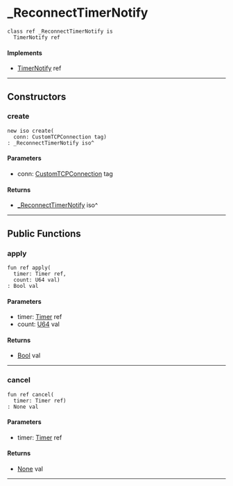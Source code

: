 # _ReconnectTimerNotify

```pony
class ref _ReconnectTimerNotify is
  TimerNotify ref
```

#### Implements

* [TimerNotify](time-TimerNotify) ref

---

## Constructors

### create

```pony
new iso create(
  conn: CustomTCPConnection tag)
: _ReconnectTimerNotify iso^
```
#### Parameters

*   conn: [CustomTCPConnection](.-customnet-CustomTCPConnection) tag

#### Returns

* [_ReconnectTimerNotify](pony-kafka-_ReconnectTimerNotify) iso^

---

## Public Functions

### apply

```pony
fun ref apply(
  timer: Timer ref,
  count: U64 val)
: Bool val
```
#### Parameters

*   timer: [Timer](time-Timer) ref
*   count: [U64](builtin-U64) val

#### Returns

* [Bool](builtin-Bool) val

---

### cancel

```pony
fun ref cancel(
  timer: Timer ref)
: None val
```
#### Parameters

*   timer: [Timer](time-Timer) ref

#### Returns

* [None](builtin-None) val

---

